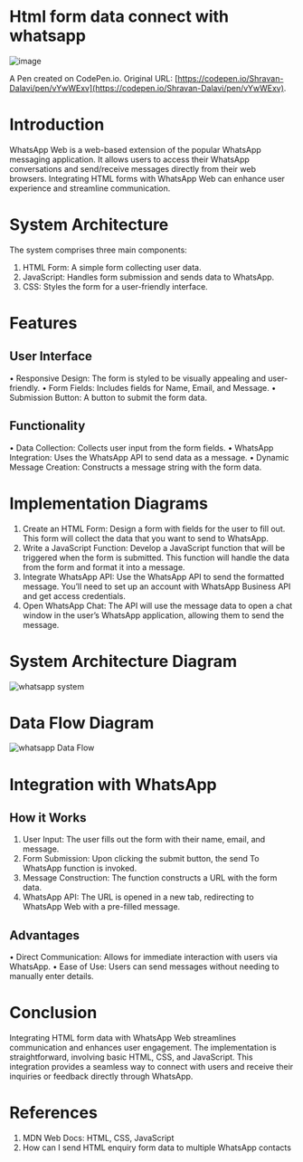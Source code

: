 # Html form data connect with whatsapp
![image](https://github.com/ShravanDalavi/html-form-data-connect-with-whatsapp/assets/172488772/3dddd286-ad12-43b0-ad00-28c2c717767e)

A Pen created on CodePen.io. Original URL: [https://codepen.io/Shravan-Dalavi/pen/vYwWExv](https://codepen.io/Shravan-Dalavi/pen/vYwWExv).

# Introduction
WhatsApp Web is a web-based extension of the popular WhatsApp messaging application. It allows users to access their WhatsApp conversations and send/receive messages directly from their web browsers. Integrating HTML forms with WhatsApp Web can enhance user experience and streamline communication.

# System Architecture
The system comprises three main components:
1.	HTML Form: A simple form collecting user data.
2.	JavaScript: Handles form submission and sends data to WhatsApp.
3.	CSS: Styles the form for a user-friendly interface.

# Features
## User Interface ##
•	Responsive Design: The form is styled to be visually appealing and user-friendly.
•	Form Fields: Includes fields for Name, Email, and Message.
•	Submission Button: A button to submit the form data.
## Functionality ##
•	Data Collection: Collects user input from the form fields.
•	WhatsApp Integration: Uses the WhatsApp API to send data as a message.
•	Dynamic Message Creation: Constructs a message string with the form data.
# Implementation Diagrams
1.	Create an HTML Form: Design a form with fields for the user to fill out. This form will collect the data that you want to send to WhatsApp.
2.	Write a JavaScript Function: Develop a JavaScript function that will be triggered when the form is submitted. This function will handle the data from the form and format it into a message.
3.	Integrate WhatsApp API: Use the WhatsApp API to send the formatted message. You’ll need to set up an account with WhatsApp Business API and get access credentials.
4.	Open WhatsApp Chat: The API will use the message data to open a chat window in the user’s WhatsApp application, allowing them to send the message.

# System Architecture Diagram
![whatsapp system](https://github.com/ShravanDalavi/html-form-data-connect-with-whatsapp/assets/172488772/a07b3df9-dd32-49e5-96cd-57bd33151809)
# Data Flow Diagram
![whatsapp Data Flow](https://github.com/ShravanDalavi/html-form-data-connect-with-whatsapp/assets/172488772/82076f33-f42f-45b3-bb59-b839dd54333a)

# Integration with WhatsApp
## How it Works ##
1.	User Input: The user fills out the form with their name, email, and message.
2.	Form Submission: Upon clicking the submit button, the send To WhatsApp function is invoked.
3.	Message Construction: The function constructs a URL with the form data.
4.	WhatsApp API: The URL is opened in a new tab, redirecting to WhatsApp Web with a pre-filled message.
## Advantages ##
•	Direct Communication: Allows for immediate interaction with users via WhatsApp.
•	Ease of Use: Users can send messages without needing to manually enter details.

# Conclusion
Integrating HTML form data with WhatsApp Web streamlines communication and enhances user engagement. The implementation is straightforward, involving basic HTML, CSS, and JavaScript. This integration provides a seamless way to connect with users and receive their inquiries or feedback directly through WhatsApp.

# References
1.	MDN Web Docs: HTML, CSS, JavaScript
2.	How can I send HTML enquiry form data to multiple WhatsApp contacts

